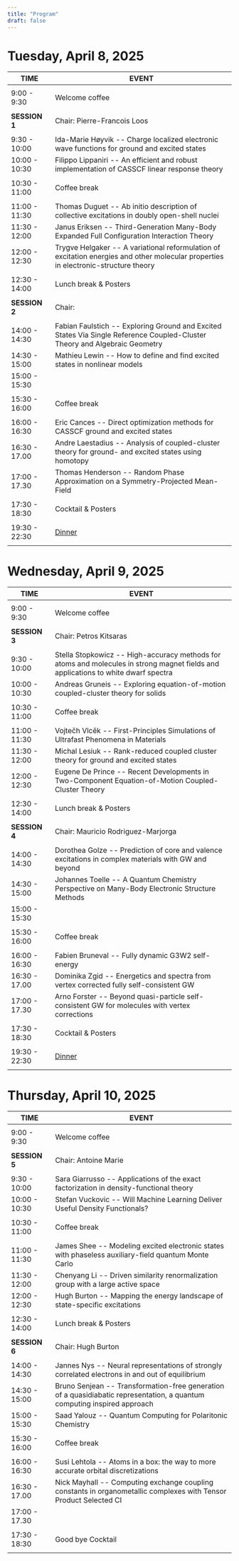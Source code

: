 ```yaml
---
title: "Program"
draft: false
---
```



# Tuesday, April 8, 2025
    
| TIME          | EVENT           |
| ------------- | ----------------|
|               |                 |
|  9:00 -  9:30 | Welcome coffee  |
|               |                 |
| **SESSION 1** | Chair: Pierre-Francois Loos |
|               |                 |
|  9:30 - 10:00 | Ida-Marie Høyvik -- Charge localized electronic wave functions for ground and excited states |
| 10:00 - 10:30 | Filippo Lippaniri -- An efficient and robust implementation of CASSCF linear response theory |
|               |                 | 
| 10:30 - 11:00 | Coffee break    |
|               |                 | 
| 11:00 - 11:30 | Thomas Duguet -- Ab initio description of collective excitations in doubly open-shell nuclei |
| 11:30 - 12:00 | Janus Eriksen -- Third-Generation Many-Body Expanded Full Configuration Interaction Theory |
| 12:00 - 12:30 | Trygve Helgaker -- A variational reformulation of excitation energies and other molecular properties in electronic-structure theory |
|               |                 |
| 12:30 - 14:00 | Lunch break & Posters    |
|               |                 |
| **SESSION 2** | Chair:  |
|               |                 |
| 14:00 - 14:30 | Fabian Faulstich -- Exploring Ground and Excited States Via Single Reference Coupled-Cluster Theory and Algebraic Geometry |
| 14:30 - 15:00 | Mathieu Lewin -- How to define and find excited states in nonlinear models |
| 15:00 - 15:30 |                 |
|               |                 | 
| 15:30 - 16:00 | Coffee break    |
|               |                 | 
| 16:00 - 16:30 | Eric Cances -- Direct optimization methods for CASSCF ground and excited states |
| 16:30 - 17.00 | Andre Laestadius -- Analysis of coupled-cluster theory for ground- and excited states using homotopy |
| 17:00 - 17.30 | Thomas Henderson -- Random Phase Approximation on a Symmetry-Projected Mean-Field |  
|               |                 | 
| 17:30 - 18:30 | Cocktail & Posters      |
|               |                 | 
| 19:30 - 22:30 | [Dinner](https://www.samsara.fr)        | 
|               |                 | 

# Wednesday, April 9, 2025
    
| TIME          | EVENT           |
| ------------- | ----------------|
|               |                 |
|  9:00 -  9:30 | Welcome coffee  |
|               |                 |
| **SESSION 3** | Chair: Petros Kitsaras |
|               |                 |
|  9:30 - 10:00 | Stella Stopkowicz -- High-accuracy methods for atoms and molecules in strong magnet fields and applications to white dwarf spectra |
| 10:00 - 10:30 | Andreas Gruneis -- Exploring equation-of-motion coupled-cluster theory for solids |
|               |                 | 
| 10:30 - 11:00 | Coffee break    |
|               |                 | 
| 11:00 - 11:30 | Vojtečh Vlcěk -- First-Principles Simulations of  Ultrafast Phenomena in Materials |
| 11:30 - 12:00 | Michal Lesiuk -- Rank-reduced coupled cluster theory for ground and excited states |
| 12:00 - 12:30 | Eugene De Prince -- Recent Developments in Two-Component Equation-of-Motion Coupled-Cluster Theory |
|               |                 |
| 12:30 - 14:00 | Lunch break & Posters |
|               |                 |
| **SESSION 4** | Chair: Mauricio Rodriguez-Marjorga |
|               |                 |
| 14:00 - 14:30 | Dorothea Golze -- Prediction of core and valence excitations in complex materials with GW and beyond |
| 14:30 - 15:00 | Johannes Toelle -- A Quantum Chemistry Perspective on Many-Body Electronic Structure Methods |
| 15:00 - 15:30 |  |
|               |                 | 
| 15:30 - 16:00 | Coffee break    |
|               |                 | 
| 16:00 - 16:30 | Fabien Bruneval -- Fully dynamic G3W2 self-energy |
| 16:30 - 17.00 | Dominika Zgid -- Energetics and spectra from vertex corrected fully self-consistent GW |
| 17:00 - 17.30 | Arno Forster -- Beyond quasi-particle self-consistent GW for molecules with vertex corrections  |
|               |                 | 
| 17:30 - 18:30 | Cocktail & Posters |
|               |                 | 
| 19:30 - 22:30 | [Dinner](https://brasserielesbeauxarts.fr) | 
|               |                 | 

# Thursday, April 10, 2025
    
| TIME          | EVENT           |
| ------------- | ----------------|
|               |                 |
|  9:00 -  9:30 | Welcome coffee  |
|               |                 |
| **SESSION 5** | Chair: Antoine Marie |
|               |                 |
|  9:30 - 10:00 | Sara Giarrusso -- Applications of the exact factorization in density-functional theory |
| 10:00 - 10:30 | Stefan Vuckovic -- Will Machine Learning Deliver Useful Density Functionals? |
|               |                 | 
| 10:30 - 11:00 | Coffee break    |
|               |                 | 
| 11:00 - 11:30 | James Shee -- Modeling excited electronic states with phaseless auxiliary-field quantum Monte Carlo | 
| 11:30 - 12:00 | Chenyang Li -- Driven similarity renormalization group with a large active space |
| 12:00 - 12:30 | Hugh Burton -- Mapping the energy landscape of state-specific excitations |
|               |                 |
| 12:30 - 14:00 | Lunch break & Posters    |
|               |                 |
| **SESSION 6** | Chair: Hugh Burton |
|               |                 |
| 14:00 - 14:30 | Jannes Nys -- Neural representations of strongly correlated electrons in and out of equilibrium |
| 14:30 - 15:00 | Bruno Senjean -- Transformation-free generation of a quasidiabatic representation, a quantum computing inspired approach |
| 15:00 - 15:30 | Saad Yalouz -- Quantum Computing for Polaritonic Chemistry |
|               |                 | 
| 15:30 - 16:00 | Coffee break    |
|               |                 | 
| 16:00 - 16:30 | Susi Lehtola -- Atoms in a box: the way to more accurate orbital discretizations |
| 16:30 - 17.00 | Nick Mayhall -- Computing exchange coupling constants in organometallic complexes with Tensor Product Selected CI |
| 17:00 - 17.30 |                 |
|               |                 | 
| 17:30 - 18:30 | Good bye Cocktail |
|               |                 |


